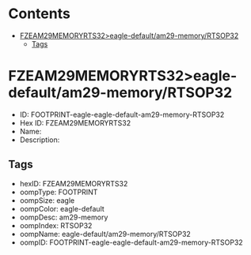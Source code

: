 



Contents
========

* [FZEAM29MEMORYRTS32>eagle-default/am29-memory/RTSOP32](#fzeam29memoryrts32eagle-defaultam29-memoryrtsop32)
	* [Tags](#tags)

# FZEAM29MEMORYRTS32>eagle-default/am29-memory/RTSOP32

- ID: FOOTPRINT-eagle-eagle-default-am29-memory-RTSOP32
- Hex ID: FZEAM29MEMORYRTS32
- Name: 
- Description: 

## Tags

- hexID: FZEAM29MEMORYRTS32
- oompType: FOOTPRINT
- oompSize: eagle
- oompColor: eagle-default
- oompDesc: am29-memory
- oompIndex: RTSOP32
- oompName: eagle-default/am29-memory/RTSOP32
- oompID: FOOTPRINT-eagle-eagle-default-am29-memory-RTSOP32
